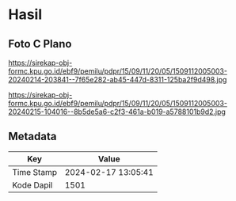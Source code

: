 # Hasil

## Foto C Plano

https://sirekap-obj-formc.kpu.go.id/ebf9/pemilu/pdpr/15/09/11/20/05/1509112005003-20240214-203841--7f65e282-ab45-447d-8311-125ba2f9d498.jpg

https://sirekap-obj-formc.kpu.go.id/ebf9/pemilu/pdpr/15/09/11/20/05/1509112005003-20240215-104016--8b5de5a6-c2f3-461a-b019-a5788101b9d2.jpg


## Metadata

| Key        | Value               |
| ---------- | ------------------- |
| Time Stamp | 2024-02-17 13:05:41 |
| Kode Dapil | 1501                |



